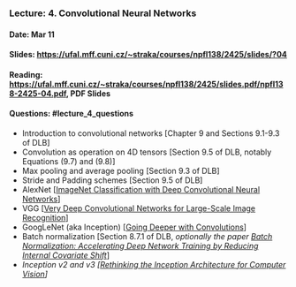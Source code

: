 ### Lecture: 4. Convolutional Neural Networks
#### Date: Mar 11
#### Slides: https://ufal.mff.cuni.cz/~straka/courses/npfl138/2425/slides/?04
#### Reading: https://ufal.mff.cuni.cz/~straka/courses/npfl138/2425/slides.pdf/npfl138-2425-04.pdf, PDF Slides
#### Questions: #lecture_4_questions

- Introduction to convolutional networks [Chapter 9 and Sections 9.1-9.3 of DLB]
- Convolution as operation on 4D tensors [Section 9.5 of DLB, notably Equations (9.7) and (9.8)]
- Max pooling and average pooling [Section 9.3 of DLB]
- Stride and Padding schemes [Section 9.5 of DLB]
- AlexNet [[ImageNet Classification with Deep Convolutional Neural Networks](https://papers.nips.cc/paper/4824-imagenet-classification-with-deep-convolutional-neural-networks.pdf)]
- VGG [[Very Deep Convolutional Networks for Large-Scale Image Recognition](https://arxiv.org/abs/1409.1556)]
- GoogLeNet (aka Inception) [[Going Deeper with Convolutions](https://arxiv.org/abs/1409.4842)]
- Batch normalization [Section 8.7.1 of DLB, _optionally the paper [Batch Normalization: Accelerating Deep Network Training by Reducing Internal Covariate Shift](https://arxiv.org/abs/1502.03167)_]
- _Inception v2 and v3 [[Rethinking the Inception Architecture for Computer Vision](https://arxiv.org/abs/1512.00567)]_
